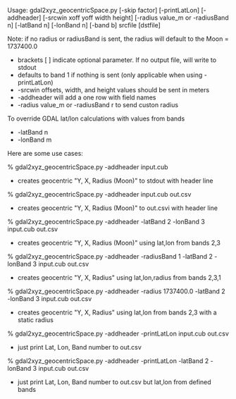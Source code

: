 Usage: gdal2xyz_geocentricSpace.py [-skip factor] [-printLatLon] [-addheader] [-srcwin xoff yoff width height]
     [-radius value_m or -radiusBand n] [-latBand n] [-lonBand n] [-band b] srcfile [dstfile]

Note: if no radius or radiusBand is sent, the radius will default to the Moon = 1737400.0

* brackets [ ] indicate optional parameter. If no output file, will write to stdout
* defaults to band 1 if nothing is sent (only applicable when using -printLatLon)
* -srcwin offsets, width, and height values should be sent in meters
* -addheader will add a one row with field names
* -radius value_m or -radiusBand r to send custon radius

To override GDAL lat/lon calculations with values from bands
 * -latBand n
 * -lonBand m

Here are some use cases:

% gdal2xyz_geocentricSpace.py -addheader input.cub
* creates geocentric "Y, X, Radius (Moon)" to stdout with header line

% gdal2xyz_geocentricSpace.py -addheader input.cub out.csv
* creates geocentric "Y, X, Radius (Moon)" to out.csvi with header line

% gdal2xyz_geocentricSpace.py -addheader -latBand 2 -lonBand 3 input.cub out.csv
* creates geocentric "Y, X, Radius (Moon)" using lat,lon from bands 2,3 

% gdal2xyz_geocentricSpace.py -addheader -radiusBand 1 -latBand 2 -lonBand 3 input.cub out.csv
* creates geocentric "Y, X, Radius" using lat,lon,radius from bands 2,3,1 

% gdal2xyz_geocentricSpace.py -addheader -radius 1737400.0 -latBand 2 -lonBand 3 input.cub out.csv
* creates geocentric "Y, X, Radius" using lat,lon from bands 2,3 with a static radius 

% gdal2xyz_geocentricSpace.py -addheader -printLatLon input.cub out.csv
* just print Lat, Lon, Band number to out.csv 

% gdal2xyz_geocentricSpace.py -addheader -printLatLon -latBand 2 -lonBand 3 input.cub out.csv
* just print Lat, Lon, Band number to out.csv but lat,lon from defined bands 

